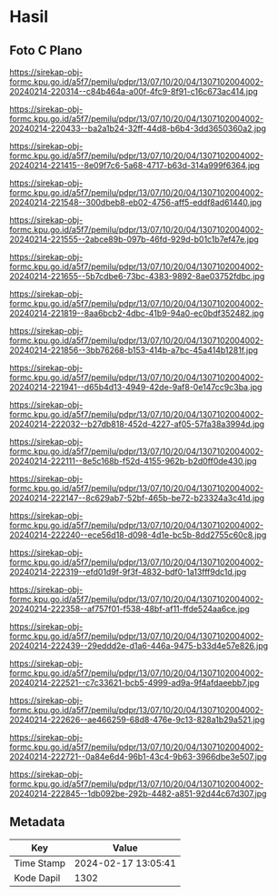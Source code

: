 # Hasil

## Foto C Plano

https://sirekap-obj-formc.kpu.go.id/a5f7/pemilu/pdpr/13/07/10/20/04/1307102004002-20240214-220314--c84b464a-a00f-4fc9-8f91-c16c673ac414.jpg

https://sirekap-obj-formc.kpu.go.id/a5f7/pemilu/pdpr/13/07/10/20/04/1307102004002-20240214-220433--ba2a1b24-32ff-44d8-b6b4-3dd3650360a2.jpg

https://sirekap-obj-formc.kpu.go.id/a5f7/pemilu/pdpr/13/07/10/20/04/1307102004002-20240214-221415--8e09f7c6-5a68-4717-b63d-314a999f6364.jpg

https://sirekap-obj-formc.kpu.go.id/a5f7/pemilu/pdpr/13/07/10/20/04/1307102004002-20240214-221548--300dbeb8-eb02-4756-aff5-eddf8ad61440.jpg

https://sirekap-obj-formc.kpu.go.id/a5f7/pemilu/pdpr/13/07/10/20/04/1307102004002-20240214-221555--2abce89b-097b-46fd-929d-b01c1b7ef47e.jpg

https://sirekap-obj-formc.kpu.go.id/a5f7/pemilu/pdpr/13/07/10/20/04/1307102004002-20240214-221655--5b7cdbe6-73bc-4383-9892-8ae03752fdbc.jpg

https://sirekap-obj-formc.kpu.go.id/a5f7/pemilu/pdpr/13/07/10/20/04/1307102004002-20240214-221819--8aa6bcb2-4dbc-41b9-94a0-ec0bdf352482.jpg

https://sirekap-obj-formc.kpu.go.id/a5f7/pemilu/pdpr/13/07/10/20/04/1307102004002-20240214-221856--3bb76268-b153-414b-a7bc-45a414b1281f.jpg

https://sirekap-obj-formc.kpu.go.id/a5f7/pemilu/pdpr/13/07/10/20/04/1307102004002-20240214-221941--d65b4d13-4949-42de-9af8-0e147cc9c3ba.jpg

https://sirekap-obj-formc.kpu.go.id/a5f7/pemilu/pdpr/13/07/10/20/04/1307102004002-20240214-222032--b27db818-452d-4227-af05-57fa38a3994d.jpg

https://sirekap-obj-formc.kpu.go.id/a5f7/pemilu/pdpr/13/07/10/20/04/1307102004002-20240214-222111--8e5c168b-f52d-4155-962b-b2d0ff0de430.jpg

https://sirekap-obj-formc.kpu.go.id/a5f7/pemilu/pdpr/13/07/10/20/04/1307102004002-20240214-222147--8c629ab7-52bf-465b-be72-b23324a3c41d.jpg

https://sirekap-obj-formc.kpu.go.id/a5f7/pemilu/pdpr/13/07/10/20/04/1307102004002-20240214-222240--ece56d18-d098-4d1e-bc5b-8dd2755c60c8.jpg

https://sirekap-obj-formc.kpu.go.id/a5f7/pemilu/pdpr/13/07/10/20/04/1307102004002-20240214-222319--efd01d9f-9f3f-4832-bdf0-1a13fff9dc1d.jpg

https://sirekap-obj-formc.kpu.go.id/a5f7/pemilu/pdpr/13/07/10/20/04/1307102004002-20240214-222358--af757f01-f538-48bf-af11-ffde524aa6ce.jpg

https://sirekap-obj-formc.kpu.go.id/a5f7/pemilu/pdpr/13/07/10/20/04/1307102004002-20240214-222439--29eddd2e-d1a6-446a-9475-b33d4e57e826.jpg

https://sirekap-obj-formc.kpu.go.id/a5f7/pemilu/pdpr/13/07/10/20/04/1307102004002-20240214-222521--c7c33621-bcb5-4999-ad9a-9f4afdaeebb7.jpg

https://sirekap-obj-formc.kpu.go.id/a5f7/pemilu/pdpr/13/07/10/20/04/1307102004002-20240214-222626--ae466259-68d8-476e-9c13-828a1b29a521.jpg

https://sirekap-obj-formc.kpu.go.id/a5f7/pemilu/pdpr/13/07/10/20/04/1307102004002-20240214-222721--0a84e6d4-96b1-43c4-9b63-3966dbe3e507.jpg

https://sirekap-obj-formc.kpu.go.id/a5f7/pemilu/pdpr/13/07/10/20/04/1307102004002-20240214-222845--1db092be-292b-4482-a851-92d44c67d307.jpg


## Metadata

| Key        | Value               |
| ---------- | ------------------- |
| Time Stamp | 2024-02-17 13:05:41 |
| Kode Dapil | 1302                |



